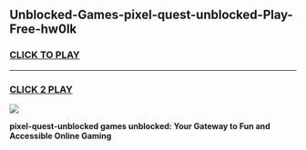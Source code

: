
## Unblocked-Games-pixel-quest-unblocked-Play-Free-hw0lk
<h3>
<a href="https://premium76.site?title=pixel-quest-unblocked&ref=20M">CLICK TO PLAY</a></h3>
<hr>

<h3>
<a href="https://premium76.site?title=pixel-quest-unblocked&ref=20M">CLICK 2 PLAY</a>
  
</h3>

<a href="https://premium76.site?title=pixel-quest-unblocked&ref=19M"><img src="https://clearcache.store/games.png"></a>


**pixel-quest-unblocked games unblocked: Your Gateway to Fun and Accessible Online Gaming**
